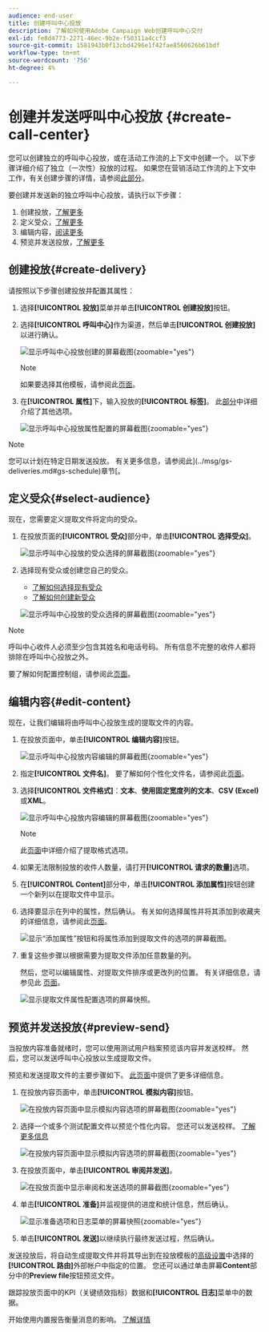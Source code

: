 ```yaml
---
audience: end-user
title: 创建呼叫中心投放
description: 了解如何使用Adobe Campaign Web创建呼叫中心交付
exl-id: fe8d4773-2271-46ec-9b2e-f50311a4ccf3
source-git-commit: 1581943b0f13cbd4296e1f42fae8560626b61bdf
workflow-type: tm+mt
source-wordcount: '756'
ht-degree: 4%

---
```


# 创建并发送呼叫中心投放 {#create-call-center}

您可以创建独立的呼叫中心投放，或在活动工作流的上下文中创建一个。 以下步骤详细介绍了独立（一次性）投放的过程。 如果您在营销活动工作流的上下文中工作，有关创建步骤的详情，请参阅[此部分](../workflows/activities/channels.md#create-a-delivery-in-a-campaign-workflow)。

要创建并发送新的独立呼叫中心投放，请执行以下步骤：

1. 创建投放，[了解更多](#create-delivery)
1. 定义受众，[了解更多](#select-audience)
1. 编辑内容，[阅读更多](#edit-content)
1. 预览并发送投放，[了解更多](#preview-send)

## 创建投放{#create-delivery}

请按照以下步骤创建投放并配置其属性：

1. 选择&#x200B;**[!UICONTROL 投放]**&#x200B;菜单并单击&#x200B;**[!UICONTROL 创建投放]**&#x200B;按钮。

1. 选择&#x200B;**[!UICONTROL 呼叫中心]**&#x200B;作为渠道，然后单击&#x200B;**[!UICONTROL 创建投放]**&#x200B;以进行确认。

   ![显示呼叫中心投放创建的屏幕截图](assets/cc-create.png){zoomable="yes"}

   >[!NOTE]
   >
   >如果要选择其他模板，请参阅此[页面](../msg/delivery-template.md)。

1. 在&#x200B;**[!UICONTROL 属性]**&#x200B;下，输入投放的&#x200B;**[!UICONTROL 标签]**。 此[部分](../email/create-email.md#create-email)中详细介绍了其他选项。

   ![显示呼叫中心投放属性配置的屏幕截图](assets/cc-properties.png){zoomable="yes"}

>[!NOTE]
>
>您可以计划在特定日期发送投放。 有关更多信息，请参阅此](../msg/gs-deliveries.md#gs-schedule)章节[。

## 定义受众{#select-audience}

现在，您需要定义提取文件将定向的受众。

1. 在投放页面的&#x200B;**[!UICONTROL 受众]**&#x200B;部分中，单击&#x200B;**[!UICONTROL 选择受众]**。

   ![显示呼叫中心投放的受众选择的屏幕截图](assets/cc-audience.png){zoomable="yes"}

1. 选择现有受众或创建您自己的受众。

   * [了解如何选择现有受众](../audience/add-audience.md)
   * [了解如何创建新受众](../audience/one-time-audience.md)

   ![显示呼叫中心投放的受众选择的屏幕截图](assets/cc-audience2.png){zoomable="yes"}

>[!NOTE]
>
>呼叫中心收件人必须至少包含其姓名和电话号码。 所有信息不完整的收件人都将排除在呼叫中心投放之外。
>
>要了解如何配置控制组，请参阅此[页面](../audience/control-group.md)。

## 编辑内容{#edit-content}

现在，让我们编辑将由呼叫中心投放生成的提取文件的内容。

1. 在投放页面中，单击&#x200B;**[!UICONTROL 编辑内容]**&#x200B;按钮。

   ![显示呼叫中心投放内容编辑的屏幕截图](assets/cc-content0.png){zoomable="yes"}

1. 指定&#x200B;**[!UICONTROL 文件名]**。 要了解如何个性化文件名，请参阅此[页面](../personalization/personalize.md)。

1. 选择&#x200B;**[!UICONTROL 文件格式]**：**文本**、**使用固定宽度列的文本**、**CSV (Excel)**&#x200B;或&#x200B;**XML**。

   ![显示呼叫中心投放内容编辑的屏幕截图](assets/cc-content.png){zoomable="yes"}

   >[!NOTE]
   >
   >此[页面](../direct-mail/content-direct-mail.md#properties)中详细介绍了提取格式选项。

1. 如果无法限制投放的收件人数量，请打开&#x200B;**[!UICONTROL 请求的数量]**&#x200B;选项。

1. 在&#x200B;**[!UICONTROL Content]**&#x200B;部分中，单击&#x200B;**[!UICONTROL 添加属性]**&#x200B;按钮创建一个新列以在提取文件中显示。

1. 选择要显示在列中的属性，然后确认。 有关如何选择属性并将其添加到收藏夹的详细信息，请参阅此[页面](../get-started/attributes.md)。

   ![显示“添加属性”按钮和将属性添加到提取文件的选项的屏幕截图。](assets/cc-add-attribute.png)

1. 重复这些步骤以根据需要为提取文件添加任意数量的列。

   然后，您可以编辑属性、对提取文件排序或更改列的位置。 有关详细信息，请参见此 [ 页面](../direct-mail/content-direct-mail.md#content)。

   ![显示提取文件属性配置选项的屏幕快照。](assets/cc-content-attributes.png)

## 预览并发送投放{#preview-send}

当投放内容准备就绪时，您可以使用测试用户档案预览该内容并发送校样。 然后，您可以发送呼叫中心投放以生成提取文件。

预览和发送提取文件的主要步骤如下。 [此页面](../direct-mail/send-direct-mail.md)中提供了更多详细信息。

1. 在投放内容页面中，单击&#x200B;**[!UICONTROL 模拟内容]**&#x200B;按钮。

   ![在投放内容页面中显示模拟内容选项的屏幕截图](assets/cc-simulate0.png){zoomable="yes"}

1. 选择一个或多个测试配置文件以预览个性化内容。 您还可以发送校样。 [了解更多信息](../direct-mail/send-direct-mail.md#preview-dm)

   ![在投放内容页面中显示模拟内容选项的屏幕截图](assets/cc-simulate.png){zoomable="yes"}

1. 在投放页面中，单击&#x200B;**[!UICONTROL 审阅并发送]**。

   ![在投放页面中显示审阅和发送选项的屏幕截图](assets/cc-review-send.png){zoomable="yes"}

1. 单击&#x200B;**[!UICONTROL 准备]**&#x200B;并监视提供的进度和统计信息，然后确认。

   ![显示准备选项和日志菜单的屏幕快照](assets/cc-prepare.png){zoomable="yes"}

1. 单击&#x200B;**[!UICONTROL 发送]**&#x200B;以继续执行最终发送过程，然后确认。

发送投放后，将自动生成提取文件并将其导出到在投放模板的[高级设置](../advanced-settings/delivery-settings.md)中选择的&#x200B;**[!UICONTROL 路由]**&#x200B;外部帐户中指定的位置。 您还可以通过单击屏幕&#x200B;**Content**&#x200B;部分中的&#x200B;**Preview file**&#x200B;按钮预览文件。

跟踪投放页面中的KPI（关键绩效指标）数据和&#x200B;**[!UICONTROL 日志]**&#x200B;菜单中的数据。

开始使用内置报告衡量消息的影响。 [了解详情](../reporting/direct-mail.md)
